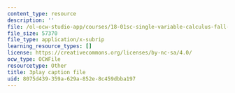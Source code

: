 ```yaml
---
content_type: resource
description: ''
file: /ol-ocw-studio-app/courses/18-01sc-single-variable-calculus-fall-2010/8075d439359a629a852e8c459dbba197_YN7k_bXXggY.srt
file_size: 57370
file_type: application/x-subrip
learning_resource_types: []
license: https://creativecommons.org/licenses/by-nc-sa/4.0/
ocw_type: OCWFile
resourcetype: Other
title: 3play caption file
uid: 8075d439-359a-629a-852e-8c459dbba197
---
```

